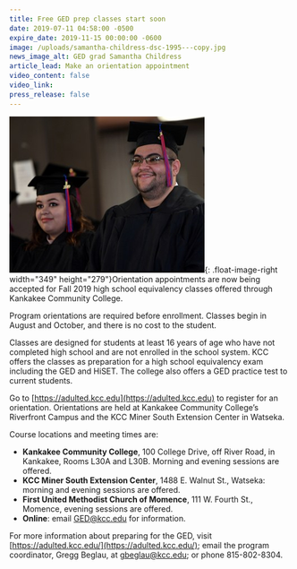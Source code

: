 ```yaml
---
title: Free GED prep classes start soon
date: 2019-07-11 04:58:00 -0500
expire_date: 2019-11-15 00:00:00 -0600
image: /uploads/samantha-childress-dsc-1995---copy.jpg
news_image_alt: GED grad Samantha Childress
article_lead: Make an orientation appointment
video_content: false
video_link:
press_release: false
---
```


![](/uploads/gabriela-elvia-marie-cruz-and-santios-david-feliciano---dsc-2053---copy.jpg){: .float-image-right width="349" height="279"}Orientation appointments are now being accepted for Fall 2019 high school equivalency classes offered through Kankakee Community College.

Program orientations are required before enrollment. Classes begin in August and October, and there is no cost to the student.&nbsp;

Classes are designed for students at least 16 years of age who have not completed high school and are not enrolled in the school system. KCC offers the classes as preparation for a high school equivalency exam including the GED and HiSET. The college also offers a GED practice test to current students.

Go to [https://adulted.kcc.edu](https://adulted.kcc.edu) to register for an orientation. Orientations are held at Kankakee Community College’s Riverfront Campus and the KCC Miner South Extension Center in Watseka.&nbsp;

Course locations and meeting times are:

* **Kankakee Community College**, 100 College Drive, off River Road, in Kankakee, Rooms L30A and L30B. Morning and evening sessions are offered.
* **KCC Miner South Extension Center**, 1488 E. Walnut St., Watseka: morning and evening sessions are offered.
* **First United Methodist Church of Momence**, 111 W. Fourth St., Momence, evening sessions are offered.
* **Online**\: email [GED@kcc.edu](mailto:GED@kcc.edu) for information.

For more information about preparing for the GED, visit [https://adulted.kcc.edu/](https://adulted.kcc.edu/); email the program coordinator, Gregg Beglau, at [gbeglau@kcc.edu](mailto:gbeglau@kcc.edu); or phone 815-802-8304.